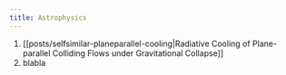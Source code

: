 ```yaml
---
title: Astrophysics
---
```

1. [[posts/selfsimilar-planeparallel-cooling|Radiative Cooling of Plane-parallel Colliding Flows under Gravitational Collapse]]
2. blabla